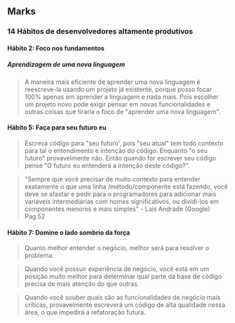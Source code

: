 ## Marks

### 14 Hábitos de desenvolvedores altamente produtivos

#### Hábito 2: Foco nos fundamentos

##### Aprendizagem de uma nova linguagem

> A maneira mais eficiente de aprender uma nova linguagem é reescreve-la usando um projeto já existente, porque posso focar 100% apenas em aprender a linguagem e nada mais. Pois escolher um projeto novo pode exigir pensar em novas funcionalidades e outras coisas que tiraria o foco de "aprender uma nova linguagem".

#### Hábito 5: Faça para seu futuro eu

> Escreva código para "seu futuro', pois "seu atual" tem todo contexto para tal o entendimento e intenção do código. Enquanto "o seu futuro" provavelmente não. Então quando for escrever seu código pense "O futuro eu entenderá a intenção deste código?".

> "Sempre que você precisar de muito contexto para entender exatamente o que uma linha /método/componente está fazendo, você deve se afastar e pedir para o programadores para adicionar mais variáveis intermediárias com nomes significativos, ou dividi-los em componentes menores e mais simples" - Lais Andrade (Google) Pag.52

#### Hábito 7: Domine o lado sombrio da força

>  Quanto melhor entender o negócio, melhor será para resolver o problema.

> Quando você possuir experiência de negócio, você está em um posição muito melhor para determinar qual parte da base de código precisa de mais atenção do que outras.

> Quando você souber quais são as funcionalidades de negócio mais críticas, provavelmente escreverá um código de alta qualidade nessa área, o que impedirá a refatoração futura.
